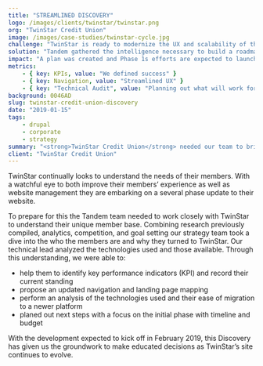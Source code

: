 ```yaml
---
title: "STREAMLINED DISCOVERY"
logo: /images/clients/twinstar/twinstar.png
org: "TwinStar Credit Union"
image: /images/case-studies/twinstar-cycle.jpg
challenge: "TwinStar is ready to modernize the UX and scalability of their site, a plan was needed to perform these tasks effectively."
solution: "Tandem gathered the intelligence necessary to build a roadmap that will address the most immediate needs while laying the groundwork for planned future enhancements."
impact: "A plan was created and Phase 1s efforts are expected to launch July 2019."
metrics:
    - { key: KPIs, value: "We defined success" }
    - { key: Navigation, value: "Streamlined UX" }
    - { key: "Technical Audit", value: "Planning out what will work for TwinStar" }
background: 0046AD
slug: twinstar-credit-union-discovery
date: "2019-01-15"
tags:
    - drupal
    - corporate
    - strategy
summary: "<strong>TwinStar Credit Union</strong> needed our team to bring their user research together with our technical recommendations to plan out the evolution of their site."
client: "TwinStar Credit Union"
---
```


TwinStar continually looks to understand the needs of their members. With a watchful eye to both improve their members’ experience as well as website management they are embarking on a several phase update to their website. 

To prepare for this the Tandem team needed to work closely with TwinStar to understand their unique member base. Combining research previously compiled, analytics, competition, and goal setting our strategy team took a dive into the who the members are and why they turned to TwinStar. Our technical lead analyzed the technologies used and those available. Through this understanding, we were able to:
- help them to identify key performance indicators (KPI) and record their current standing
- propose an updated navigation and landing page mapping
- perform an analysis of the technologies used and their ease of migration to a newer platform
- planed out next steps with a focus on the initial phase with timeline and budget

With the development expected to kick off in February 2019, this Discovery has given us the groundwork to make educated decisions as TwinStar’s site continues to evolve. 

